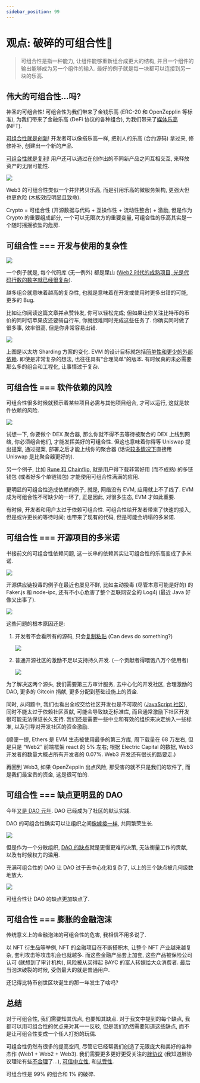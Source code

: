 ```yaml
---
sidebar_position: 99
---
```


# 观点: 破碎的可组合性🧩

> 可组合性是指一种能力, 让组件能够重新组合成更大的结构, 并且一个组件的输出能够成为另一个组件的输入. 最好的例子就是每一块都可以连接到另一块的乐高.
>

## 伟大的可组合性...吗?

神圣的可组合性! 可组合性为我们带来了金钱乐高 (ERC-20 和 OpenZepplin 等标准), 为我们带来了金融乐高 (DeFi 协议的各种组合), 为我们带来了[媒体乐高](https://variant.mirror.xyz/T8kdtZRIgy_srXB5B06L8vBqFHYlEBcv6ae2zR6Y_eo) (NFT).

[可组合性就是创新](https://future.a16z.com/how-composability-unlocks-crypto-and-everything-else/)! 开发者可以像搭乐高一样, 把别人的乐高 (合约源码) 拿过来, 修修补补, 创建出一个新的产品.

[可组合性就是复利](https://twitter.com/cdixon/status/1448528513745760261?lang=en)! 用户还可以通过在创作出的不同新产品之间互相交互, 来释放资产的无限可能性.

![](/img/composability/legos.png)

Web3 的可组合性类似一个并非拷贝乐高, 而是引用乐高的微服务架构, 更强大但也更危险 (木板效应明显且致命). 

Crypto = 可组合性 (开源数据与代码 + 互操作性 + 流动性整合) + 激励, 但是作为 Crypto 的重要组成部分, 一个可以无限次方的重要变量, 可组合性的乐高其实是一个随时摇摇欲坠的危房.

## 可组合性 === 开发与使用的复杂性

![](/img/composability/knots.jpg)

一个例子就是, 每个代码库 (无一例外) 都是屎山 ([Web2 时代的成熟项目, 光是代码行数的数字就已经很复杂](https://www.informationisbeautiful.net/visualizations/million-lines-of-code/)).

越多组合就意味着越高的复杂性, 也就是意味着在开发或使用时更多出错的可能, 更多的 Bug.

比如让你阅读这篇文章并点赞转发, 你可以轻松完成; 但如果让你关注比特币的币价的同时切苹果皮还要骑自行车, 你就很难同时完成这些任务了. 你确实同时做了很多事, 效率很高, 但是你非常容易出错.

![](/img/composability/sharding.png)

上图是以太坊 Sharding 方案的变化. EVM 的设计目标就包括[简单性和更少的外部依赖](https://eth.wiki/en/fundamentals/design-rationale). 即使是非常复杂的想法, 也往往具有“合理简单”的版本. 有时候真的未必需要那么多的组合和工程化, 让事情过于复杂.

## 可组合性 === 软件依赖的风险

可组合性很多时候就预示着某些项目必需与其他项目组合, 才可以运行, 这就是软件依赖的风险.

![](/img/composability/blocks.png)

试想一下, 你要做个 DEX 聚合器, 那么你就不得不去等待被聚合的 DEX 上线到网络, 你必须组合他们, 才能发挥美好的可组合性. 但这也意味着你得等 Uniswap 提出提案, 通过提案, 部署之后才能上线你的聚合器 (话说[较多情况下](https://mp.weixin.qq.com/s/dX9xMatzl2Np-hRIvSLrIQ)直接用 Uniswap 是比聚合器更好的).

另一个例子, 比如 [Rune 和 Chainflip](https://twitter.com/Wuhuoqiu/status/1506263655796465669), 就是用户得下载非常好用 (而不成熟) 的多链钱包 (或者好多个单链钱包) 才能使用可组合性满满的应用.

更明显的可组合性造成依赖的例子, 就是, 网络没有 EVM, 应用就上不了线了. EVM 成为可组合性不可缺少的一环了, 正是因此, 对很多生态, EVM 才如此重要.

有时候, 开发者和用户太过于依赖可组合性. 可组合性给开发者带来了快速的接入, 但是或许更长的等待时间; 也带来了现有的代码, 但是可能会坍塌的多米诺.

## 可组合性 === 开源项目的多米诺

书接前文的可组合性依赖问题, 这一长串的依赖其实让可组合性的乐高变成了多米诺.

![](/img/composability/domino.png)

开源供应链投毒的例子在最近也屡见不鲜, 比如主动投毒 (尽管本意可能是好的) 的 Faker.js 和 node-ipc, 还有不小心危害了整个互联网安全的 Log4j (最近 Java 好像又出事了).

![](/img/composability/fakerjs.png)

这些问题的根本原因还是:

1. 开发者不会看所有的源码, 只会[复制粘贴](https://twitter.com/zachobront/status/1508651180188213250?s=21&t=943scH-IadETf586uKT6BQ) (Can devs do something?)

    ![](/img/composability/code-is-law.jpeg)

2. 普通开源社区的激励不足以支持持久开发. (一个贡献者得喂饱八万个使用者)

    ![](/img/composability/1-80000.png)

为了解决这两个源头, 我们需要第三方审计服务, 去中心化的开发社区, 合理激励的 DAO, 更多的 Gitcoin 捐献, 更多分配到基础设施上的资金.

同时, 从问题中, 我们也看出全权交给社区开发也是不可取的 ([JavaScript 社区](https://www.zhihu.com/question/522144107/answer/2392355831)), 同时不能太过于依赖社区贡献, 可能会导致缺乏标准库, 而且通常激励下社区开发很可能无法保证长久支持. 我们还是需要一些中立和有效的组织来决定纳入一些标准, 以及引导对开发社区的资金激励.

(顺便一提, Ethers 是 EVM 生态被使用最多的第三方库, 周下载量在 68 万左右, 但是只是 “Web2” 前端框架 react 的 5% 左右; 根据 Electric Capital 的数据, Web3 开发者的数量大概占所有开发者的 0.07%. Web3 开发还有很长的路要走.)

再回到 Web3, 如果 OpenZepplin 出点风险, 那受害的就不只是我们的软件了, 而是我们最宝贵的资金, 这是很可怕的.

## 可组合性 === 缺点更明显的 DAO

今年[又是 DAO 元年](https://mirror.xyz/0xAeC7fC4A0C7e73028dBcf1EB9BFF6eb2d73D6F16/NNnJCOhQ06Ma6ax_JU1x4FxGSICn4Bvk23uaJW8TTJA). DAO 已经成为了社区的默认实践.

DAO 的可组合性确实可以让组织之间[像嫁接一样](https://thedaoist.mirror.xyz/8jKbVJCJgUFk5BT6RqE4UjGcWY3Qjr1ZnzVZVnvurIc), 共同繁荣生长.

![](/img/composability/grafting.png)

但是作为一个分散组织, [DAO 的缺点](https://thecontrol.co/the-slow-death-of-the-firm-1bd6cc81286b)就是更慢更难的决策, 无法衡量工作的贡献, 以及有时候权力的滥用.

充满可组合性的 DAO 让 DAO 过于去中心化和复杂了, 以上的三个缺点被几何级数地放大.

![](/img/composability/network-effects.png)

可组合性让 DAO 的缺点更加缺点了.

## 可组合性 === 膨胀的金融泡沫

传统意义上的金融泡沫的可组合性的危害, 我相信不用多说了.

以 NFT 衍生品等举例, NFT 的金融项目在不断搭积木, 让整个 NFT 产业越来越复杂, 套利攻击等攻击机会也就越多. 而这些金融产品套上加套, 这些产品被保险公司认可 (就想到了审计机构), 风险被从买得起 BAYC 的富人转嫁给大众消费者. 最后当泡沫破裂的时候, 受伤最大的就是普通用户.

还记得比特币创世区块诞生的那一年发生了啥吗?

## 总结

对于可组合性, 我们需要知其优点, 也要知其缺点. 对于我文中提到的每个缺点, 我都可以用可组合性的优点来对其一一反驳, 但是我们仍然需要知道这些缺点, 而不是让可组合性变成一个任人打扮的玩偶.

可组合性仍然有很多的提高空间, 尽管它已经帮我们创造了无限庞大和美好的各种杰作 (Web1 + Web2 + Web3). 我们需要更多更好更受关注的[胖协议](https://www.usv.com/writing/2016/08/fat-protocols/) (我知道胖协议理论有些[不合理](https://messyproblems.substack.com/p/cracks-in-the-fat-protocol-theory?s=r)了...), [可信中立性](https://nakamoto.com/credible-neutrality/), 和[认受性](https://vitalik.ca/general/2021/03/23/legitimacy.html).

可组合性是 99% 的组合和 1% 的破碎.